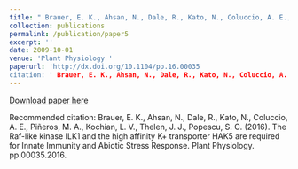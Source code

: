 ```yaml
---
title: " Brauer, E. K., Ahsan, N., Dale, R., Kato, N., Coluccio, A. E., Piñeros, M. A., Kochian, L. V., Thelen, J. J., Popescu, S. C. (2016). The Raf-like kinase ILK1 and the high affinity K+ transporter HAK5 are required for Innate Immunity and Abiotic Stress Response. Plant Physiology. pp.00035.2016. http://dx.doi.org/10.1104/pp.16.00035  "
collection: publications
permalink: /publication/paper5
excerpt: ''
date: 2009-10-01
venue: 'Plant Physiology '
paperurl: 'http://dx.doi.org/10.1104/pp.16.00035  
citation: ' Brauer, E. K., Ahsan, N., Dale, R., Kato, N., Coluccio, A. E., Piñeros, M. A., Kochian, L. V., Thelen, J. J., Popescu, S. C. (2016). The Raf-like kinase ILK1 and the high affinity K+ transporter HAK5 are required for Innate Immunity and Abiotic Stress Response. Plant Physiology. pp.00035.2016. http://dx.doi.org/10.1104/pp.16.00035  '
---
```

[Download paper here]( http://dx.doi.org/10.1104/pp.16.00035  )

Recommended citation: Brauer, E. K., Ahsan, N., Dale, R., Kato, N., Coluccio, A. E., Piñeros, M. A., Kochian, L. V., Thelen, J. J., Popescu, S. C. (2016). The Raf-like kinase ILK1 and the high affinity K+ transporter HAK5 are required for Innate Immunity and Abiotic Stress Response. Plant Physiology. pp.00035.2016.

